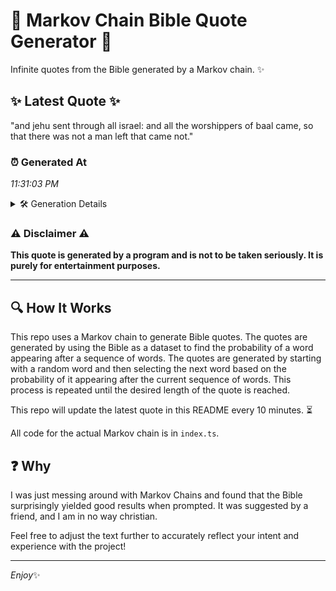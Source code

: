 # 📖 Markov Chain Bible Quote Generator 📖

Infinite quotes from the Bible generated by a Markov chain. ✨

## ✨ Latest Quote ✨
"and jehu sent through all israel: and all the worshippers of baal came, so that there was not a man left that came not."

### ⏰ Generated At
*11:31:03 PM*

<details>
    <summary>🛠️ Generation Details</summary>
    <p>
        <strong>🌱 Seed:</strong> and<br>
        <strong>🔄 Iterations:</strong> 23<br>
        <strong>📜 Context History:</strong><br>[ and ]: jehu<br>[ and, jehu ]: sent<br>[ and, jehu, sent ]: through<br>[ and, jehu, sent, through ]: all<br>[ and, jehu, sent, through, all ]: israel:<br>[ and, jehu, sent, through, all, israel: ]: and<br>[ jehu, sent, through, all, israel:, and ]: all<br>[ sent, through, all, israel:, and, all ]: the<br>[ through, all, israel:, and, all, the ]: worshippers<br>[ all, israel:, and, all, the, worshippers ]: of<br>[ israel:, and, all, the, worshippers, of ]: baal<br>[ and, all, the, worshippers, of, baal ]: came,<br>[ all, the, worshippers, of, baal, came, ]: so<br>[ the, worshippers, of, baal, came,, so ]: that<br>[ worshippers, of, baal, came,, so, that ]: there<br>[ of, baal, came,, so, that, there ]: was<br>[ baal, came,, so, that, there, was ]: not<br>[ came,, so, that, there, was, not ]: a<br>[ so, that, there, was, not, a ]: man<br>[ that, there, was, not, a, man ]: left<br>[ there, was, not, a, man, left ]: that<br>[ was, not, a, man, left, that ]: came<br>[ not, a, man, left, that, came ]: not.<br>
    </p>
</details>

### ⚠️ Disclaimer ⚠️
**This quote is generated by a program and is not to be taken seriously. It is purely for entertainment purposes.**

---

## 🔍 How It Works

This repo uses a Markov chain to generate Bible quotes. The quotes are generated by using the Bible as a dataset to find the probability of a word appearing after a sequence of words. The quotes are generated by starting with a random word and then selecting the next word based on the probability of it appearing after the current sequence of words. This process is repeated until the desired length of the quote is reached.

This repo will update the latest quote in this README every 10 minutes. ⏳

All code for the actual Markov chain is in `index.ts`.

## ❓ Why

I was just messing around with Markov Chains and found that the Bible surprisingly yielded good results when prompted. 
It was suggested by a friend, and I am in no way christian.

Feel free to adjust the text further to accurately reflect your intent and experience with the project!

---

*Enjoy*✨
